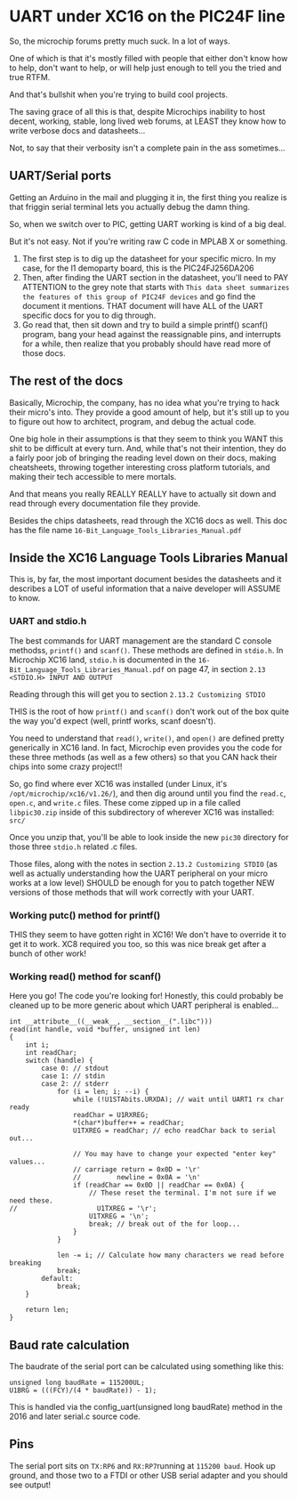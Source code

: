 # UART under XC16 on the PIC24F line

So, the microchip forums pretty much suck. In a lot of ways.

One of which is that it's mostly filled with people that either don't know how to help, don't want to help, or will help just enough to tell you the tried and true RTFM.

And that's bullshit when you're trying to build cool projects.

The saving grace of all this is that, despite Microchips inability to host decent, working, stable, long lived web forums, at LEAST they know how to write verbose docs and datasheets...

Not, to say that their verbosity isn't a complete pain in the ass sometimes...

## UART/Serial ports

Getting an Arduino in the mail and plugging it in, the first thing you realize is that friggin serial terminal lets you actually debug the damn thing.

So, when we switch over to PIC, getting UART working is kind of a big deal.

But it's not easy. Not if you're writing raw C code in MPLAB X or something.

1. The first step is to dig up the datasheet for your specific micro. In my case, for the l1 demoparty board, this is the PIC24FJ256DA206
2. Then, after finding the UART section in the datasheet, you'll need to PAY ATTENTION to the grey note that starts with `This data sheet summarizes the features of this group of PIC24F devices` and go find the document it mentions. THAT document will have ALL of the UART specific docs for you to dig through.
3. Go read that, then sit down and try to build a simple printf() scanf() program, bang your head against the reassignable pins, and interrupts for a while, then realize that you probably should have read more of those docs.

## The rest of the docs

Basically, Microchip, the company, has no idea what you're trying to hack their micro's into. They provide a good amount of help, but it's still up to you to figure out how to architect, program, and debug the actual code.

One big hole in their assumptions is that they seem to think you WANT this shit to be difficult at every turn. And, while that's not their intention, they do a fairly poor job of bringing the reading level down on their docs, making cheatsheets, throwing together interesting cross platform tutorials, and making their tech accessible to mere mortals.

And that means you really REALLY REALLY have to actually sit down and read through every documentation file they provide.

Besides the chips datasheets, read through the XC16 docs as well. This doc has the file name `16-Bit_Language_Tools_Libraries_Manual.pdf`

## Inside the XC16 Language Tools Libraries Manual

This is, by far, the most important document besides the datasheets and it describes a LOT of useful information that a naive developer will ASSUME to know.

### UART and stdio.h

The best commands for UART management are the standard C console methodss, `printf()` and `scanf()`. These methods are defined in `stdio.h`. In Microchip XC16 land, `stdio.h` is documented in the `16-Bit_Language_Tools_Libraries_Manual.pdf` on page 47, in section `2.13 <STDIO.H> INPUT AND OUTPUT`

Reading through this will get you to section `2.13.2 Customizing STDIO`

THIS is the root of how `printf()` and `scanf()` don't work out of the box quite the way you'd expect (well, printf works, scanf doesn't).

You need to understand that `read()`, `write()`, and `open()` are defined pretty generically in XC16 land. In fact, Microchip even provides you the code for these three methods (as well as a few others) so that you CAN hack their chips into some crazy project!!

So, go find where ever XC16 was installed (under Linux, it's `/opt/microchip/xc16/v1.26/`), and then dig around until you find the `read.c`, `open.c`, and `write.c` files. These come zipped up in a file called `libpic30.zip` inside of this subdirectory of wherever XC16 was installed: `src/`

Once you unzip that, you'll be able to look inside the new `pic30` directory for those three `stdio.h` related .c files.

Those files, along with the notes in section `2.13.2 Customizing STDIO` (as well as actually understanding how the UART peripheral on your micro works at a low level) SHOULD be enough for you to patch together NEW versions of those methods that will work correctly with your UART.

### Working putc() method for printf()

THIS they seem to have gotten right in XC16! We don't have to override it to get it to work. XC8 required you too, so this was nice break get after a bunch of other work!

### Working read() method for scanf()

Here you go! The code you're looking for! Honestly, this could probably be cleaned up to be more generic about which UART peripheral is enabled...

```
int __attribute__((__weak__, __section__(".libc")))
read(int handle, void *buffer, unsigned int len)
{
    int i;
    int readChar;
    switch (handle) {
        case 0: // stdout
        case 1: // stdin
        case 2: // stderr
            for (i = len; i; --i) {
                while (!U1STAbits.URXDA); // wait until UART1 rx char ready
                readChar = U1RXREG;
                *(char*)buffer++ = readChar;
                U1TXREG = readChar; // echo readChar back to serial out...

                // You may have to change your expected "enter key" values...
                // carriage return = 0x0D = '\r'
                //         newline = 0x0A = '\n'
                if (readChar == 0x0D || readChar == 0x0A) {
                    // These reset the terminal. I'm not sure if we need these.
//                    U1TXREG = '\r';
                    U1TXREG = '\n';
                    break; // break out of the for loop...
                }
            }

            len -= i; // Calculate how many characters we read before breaking
            break;
        default:
            break;
    }

    return len;
}
```


## Baud rate calculation

The baudrate of the serial port can be calculated using something like this:

```
unsigned long baudRate = 115200UL;
U1BRG = (((FCY)/(4 * baudRate)) - 1);
```

This is handled via the config_uart(unsigned long baudRate) method in the 2016 and later serial.c source code.

## Pins

The serial port sits on `TX:RP6` and `RX:RP7`running at `115200 baud`. Hook up ground, and those two to a FTDI or other USB serial adapter and you should see output!
